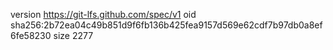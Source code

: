 version https://git-lfs.github.com/spec/v1
oid sha256:2b72ea04c49b851d9f6fb136b425fea9157d569e62cdf7b97db0a8ef6fe58230
size 2277
